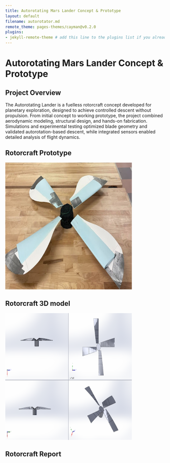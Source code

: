 ```yaml
---
title: Autorotating Mars Lander Concept & Prototype
layout: default
filename: autorotator.md
remote_theme: pages-themes/cayman@v0.2.0
plugins:
- jekyll-remote-theme # add this line to the plugins list if you already have one
--- 
```

# Autorotating Mars Lander Concept & Prototype

## Project Overview

The Autorotating Lander is a fuelless rotorcraft concept developed for planetary exploration, designed to achieve controlled descent without propulsion. From initial concept to working prototype, the project combined aerodynamic modeling, structural design, and hands-on fabrication. Simulations and experimental testing optimized blade geometry and validated autorotation-based descent, while integrated sensors enabled detailed analysis of flight dynamics.

## Rotorcraft Prototype<br/>
<img width="400" height="400" alt="Image" src="docs/autorotator prototype.jpg" /><br/>
## Rotorcraft 3D model<br/>
<img width="400" height="400" alt="Image" src="docs/autototator 3d model.png" /><br/>
## Rotorcraft Report<br/>
<object data="docs/MAE 155B Project 1 Technical Report.pdf" width="1000" height="1000" type='application/pdf'/>

